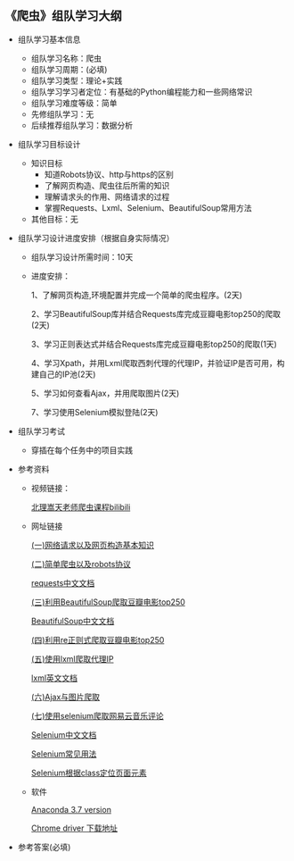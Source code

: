 ## 《爬虫》组队学习大纲
 * 组队学习基本信息
    * 组队学习名称：爬虫
    * 组队学习周期：(必填)
    * 组队学习类型：理论+实践
    * 组队学习学习者定位：有基础的Python编程能力和一些网络常识
    * 组队学习难度等级：简单
    * 先修组队学习：无
    * 后续推荐组队学习：数据分析
    
* 组队学习目标设计
    * 知识目标
        * 知道Robots协议、http与https的区别
        * 了解网页构造、爬虫往后所需的知识
        * 理解请求头的作用、网络请求的过程
        * 掌握Requests、Lxml、Selenium、BeautifulSoup常用方法
    * 其他目标：无
    
* 组队学习设计进度安排（根据自身实际情况）
    * 组队学习设计所需时间：10天
    
    * 进度安排：
    
      1、了解网页构造,环境配置并完成一个简单的爬虫程序。(2天)
    
      2、学习BeautifulSoup库并结合Requests库完成豆瓣电影top250的爬取(2天)
    
      3、学习正则表达式并结合Requests库完成豆瓣电影top250的爬取(1天)
    
      4、学习Xpath，并用Lxml爬取西刺代理的代理IP，并验证IP是否可用，构建自己的IP池(2天)
    
      5、学习如何查看Ajax，并用爬取图片(2天)
    
      7、学习使用Selenium模拟登陆(2天)
    
* 组队学习考试
  
    * 穿插在每个任务中的项目实践
    
* 参考资料
    * 视频链接：
    
      [北理嵩天老师爬虫课程bilibili](<https://www.bilibili.com/video/av22669369/?p=1>)
    
    * 网址链接
    
      [(一)网络请求以及网页构造基本知识](<https://blog.csdn.net/weixin_41169182/article/details/88544657>)
    
      [(二)简单爬虫以及robots协议](<https://blog.csdn.net/weixin_41169182/article/details/88551347>)
    
      [requests中文文档](<http://cn.python-requests.org/zh_CN/latest/>)
    
      [(三)利用BeautifulSoup爬取豆瓣电影top250](<https://blog.csdn.net/weixin_41169182/article/details/88555892>)
    
      [BeautifulSoup中文文档](<https://beautifulsoup.readthedocs.io/zh_CN/v4.4.0/>)
    
      [(四)利用re正则式爬取豆瓣电影top250](<https://blog.csdn.net/weixin_41169182/article/details/88636012>)
    
      [(五)使用lxml爬取代理IP](<https://blog.csdn.net/weixin_41169182/article/details/88676729>)
    
      [lxml英文文档](<https://lxml.de/>)
    
      [(六)Ajax与图片爬取](<https://blog.csdn.net/weixin_41169182/article/details/100790908>)
    
      [(七)使用selenium爬取网易云音乐评论](<https://blog.csdn.net/weixin_41169182/article/details/100864763>)
    
      [Selenium中文文档](<https://selenium-python-zh.readthedocs.io/en/latest/>)
    
      [Selenium常见用法](<https://www.cnblogs.com/hellosecretgarden/p/9206648.html>)
    
      [Selenium根据class定位页面元素](<https://www.cnblogs.com/new-june/p/9599331.html>)
    
      
    
      
    
      
    
    * 软件
    
      [Anaconda 3.7 version](<https://www.anaconda.com/distribution/#download-section>)
      
      [Chrome driver 下载地址](<http://npm.taobao.org/mirrors/chromedriver/>)
      
      
    
* 参考答案(必填)

    

